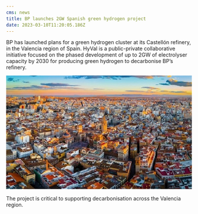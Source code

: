 ```yaml
---
cms: news
title: BP launches 2GW Spanish green hydrogen project
date: 2023-03-10T11:20:05.186Z
---
```

BP has launched plans for a green hydrogen cluster at its Castellón refinery, in the Valencia region of Spain. HyVal is a public-private collaborative initiative focused on the phased development of up to 2GW of electrolyser capacity by 2030 for producing green hydrogen to decarbonise BP’s refinery.

![Valencia](image7.png "Valencia")

The project is critical to supporting decarbonisation across the Valencia region.
